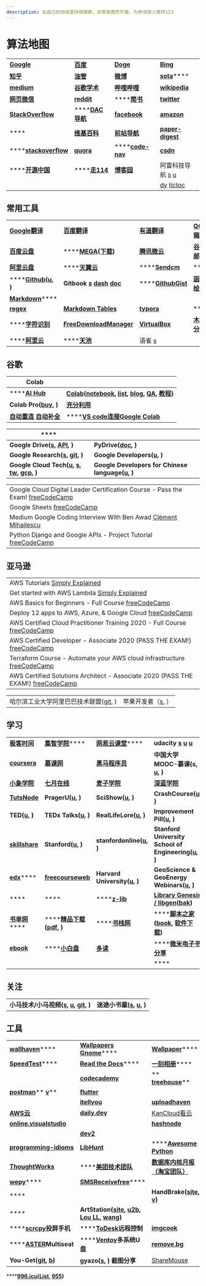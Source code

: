 ```yaml
---
description: 在自己的领域里持续探索，衣带渐宽终不悔，为伊消得人憔悴123
---
```


# 算法地图

|                                                        |                                                                                |                                                        |                                                                                                |
| ------------------------------------------------------ | ------------------------------------------------------------------------------ | ------------------------------------------------------ | ---------------------------------------------------------------------------------------------- |
| ****[**Google**](https://www.google.com)****           | ****[**百度**](https://www.baidu.com)****                                        | ****[**Doge**](https://www.dogedoge.com)****           | ****[**Bing**](https://cn.bing.com)****                                                        |
| ****[**知乎**](https://www.zhihu.com)****                | ****[**油管**](https://www.youtube.com/feed/library)****                         | ****[**微博**](https://weibo.com)****                    | [**sota**](https://paperswithcode.com/sota)****                                                |
| ****[**medium**](https://medium.com)****               | ****[**谷歌学术**](https://scholar.google.com)****                                 | ****[**哔哩哔哩**](https://www.bilibili.com)****           | ****[**wikipedia**](https://www.wikipedia.org)****                                             |
| ****[**网页微信**](https://wx2.qq.com)****                 | ****[**reddit**](https://www.reddit.com)****                                   | ****[**简书**](https://www.jianshu.com)                  | ****[**twitter**](https://twitter.com)****                                                     |
| ****[**StackOverflow**](https://stackoverflow.com)**** | ****[**DAC导航**](https://nwuzmed.ga)                                            | ****[**facebook**](https://www.facebook.com)****       | ****[**amazon**](https://www.amazon.com)****                                                   |
| ****                                                   | ****[**维基百科**](https://zh.wikipedia.org/wiki/Wikipedia:%E9%A6%96%E9%A1%B5)**** | ****[**前站导航**](http://www.frontendjs.com)****          | ****[**paper-digest**](http://www.paper-digest.com)****                                        |
| ****[**stackoverflow**](https://stackoverflow.com)     | ****[**quora**](https://www.quora.com)****                                     | ****[**code-nav**](https://github.com/liyupi/code-nav) | ****[**csdn**](https://www.csdn.net)****                                                       |
| ****[**开源中国**](https://www.oschina.net)                | ****[**走114**](http://www.zou114.com)                                          | ****[**博客园**](https://www.cnblogs.com)****             | 阿雷科技导航 [s](https://aleikeji.com) [u](https://www.youtube.com/channel/UCiLtBk8dChPldOho8uTZHhQ) |
|                                                        |                                                                                |                                                        | [dy](https://www.douyin.com/recommend)   [tictoc](https://www.tiktok.com/en)                   |

## 常用工具

|                                                                                                    |                                                                                                                                  |                                                                                                                                                                              |                                             |
| -------------------------------------------------------------------------------------------------- | -------------------------------------------------------------------------------------------------------------------------------- | ---------------------------------------------------------------------------------------------------------------------------------------------------------------------------- | ------------------------------------------- |
| ****[**Google翻译**](https://translate.google.cn)****                                                | ****[**百度翻译**](http://fanyi.baidu.com/#en/zh/)****                                                                               | ****[**有道翻译**](http://fanyi.youdao.com)****                                                                                                                                  | ****[**QQ邮箱**](https://mail.qq.com)****     |
| ****[**百度云盘**](https://yun.baidu.com)****                                                          | ****[**MEGA**](https://mega.nz/aff=\_k5fdzrGFpo)**(**[**下载**](https://mega.nz/sync)**)**                                         | ****[**腾讯微云**](https://www.weiyun.com)****                                                                                                                                   | ****[**谷歌邮箱**](https://mail.google.com)**** |
| ****[**阿里云盘**](https://aliyundrive.com/drive)****                                                  | ****[**天翼云**](https://cloud.189.cn)                                                                                              | ****[**Sendcm**](https://send.cm)                                                                                                                                            | ****                                        |
| ****[**Github**](https://github.com)**(**[**u**](https://www.youtube.com/c/GitHub/featured)**, )** | **Gitbook **[**s**](https://www.gitbook.com)** **[**dash**](https://app.gitbook.com)** **[**doc**](https://docs.gitbook.com)**** | ****[**GithubGist**](https://gist.github.com/discover)                                                                                                                       | ****[**函数绘图**](http://fooplot.com)****      |
| [**Markdown**](https://www.zybuluo.com/mdeditor)****                                               |                                                                                                                                  |                                                                                                                                                                              |                                             |
| ****[**regex**](https://regex101.com)****                                                          | ****[**Markdown Tables**](https://www.tablesgenerator.com/markdown\_tables)****                                                  | ****[**typora**](https://typora.io)****                                                                                                                                      | ****                                        |
| ****[**字符识别**](http://119.3.137.32:20808/text)                                                     | ****[**FreeDownloadManager**](https://www.freedownloadmanager.org/download-fdm-for-linux.htm)****                                | ****[**VirtualBox**](https://wiki.archlinux.org/index.php/VirtualBox\_\(%E7%AE%80%E4%BD%93%E4%B8%AD%E6%96%87\)#%E5%9C%A8\_Arch\_%E9%87%8C%E5%AE%89%E8%A3%85\_VirtualBox)**** | ****[**木头分享**](https://mutou.run)****       |
| ****[**阿里云**](https://www.aliyun.com)                                                              | ****[**天池**](https://tianchi.aliyun.com)                                                                                         | 语雀 [s](https://www.yuque.com)                                                                                                                                                |                                             |

## 谷歌

| Colab                                                                                                                                                                                                                                                                                                                                       |                                                                                                                                                                                                                                                                                                                                                                                                                                                                |
| ------------------------------------------------------------------------------------------------------------------------------------------------------------------------------------------------------------------------------------------------------------------------------------------------------------------------------------------- | -------------------------------------------------------------------------------------------------------------------------------------------------------------------------------------------------------------------------------------------------------------------------------------------------------------------------------------------------------------------------------------------------------------------------------------------------------------- |
| ****[**AI Hub**](https://aihub.cloud.google.com)                                                                                                                                                                                                                                                                                            | [**Colab**](https://colab.research.google.com)**(**[**notebook**](https://aihub.cloud.google.com/s?category=notebook)**, **[**list**](https://www.youtube.com/playlist?list=PLQY2H8rRoyvyK5aEDAI3wUUqC\_F0oEroL)**, **[**blog**](https://medium.com/tensorflow/colab-an-easy-way-to-learn-and-use-tensorflow-d74d1686e309)**, **[**QA**](https://research.google.com/colaboratory/faq.html#resource-limits)**, **[**教程**](https://www.cnblogs.com/zgqcn/)**)** |
| **Colab Pro(**[**buy**](https://colab.research.google.com/signup)**, )**                                                                                                                                                                                                                                                                    | [**充分利用**](https://colab.research.google.com/notebooks/pro.ipynb#scrollTo=Sa-IrJS1aRVJ)                                                                                                                                                                                                                                                                                                                                                                        |
| ****[**自动重连**](https://blog.csdn.net/DeepFaceLabs/article/details/103889916?dist\_request\_id=1330144.35453.16182301254996507\&depth\_1-utm\_source=distribute.pc\_relevant.none-task-blog-2%7Edefault%7EBlogCommendFromMachineLearnPai2%7Edefault-5.control)**   **[**自动补全**](https://blog.csdn.net/low5252/article/details/108965971)**** | ****[**VS code连接Google Colab**](https://blog.csdn.net/hxydip/article/details/109675192)                                                                                                                                                                                                                                                                                                                                                                        |

| ****                                                                                                                                                                                                                    |                                                                                                                     |
| ----------------------------------------------------------------------------------------------------------------------------------------------------------------------------------------------------------------------- | ------------------------------------------------------------------------------------------------------------------- |
| **Google Drive(**[**s**](https://drive.google.com/drive/my-drive)**, **[**API**](https://developers.google.com/drive)**, )**                                                                                            | **PyDrive(**[**doc**](https://pythonhosted.org/PyDrive/index.html)**, )**                                           |
| **Google Research(**[**s**](https://research.google)**, **[**git**](https://github.com/google-research)**, )**                                                                                                          | **Google Developers(**[**u**](https://www.youtube.com/googlecode/featured)**, )**                                   |
| **Google Cloud Tech(**[**u**](https://www.youtube.com/user/googlecloudplatform)**, **[**s**](https://cloud.google.com)**, **[**tw**](https://twitter.com/GCPCloud)**, **[**gcp**](https://cloud.google.com/gcp/)**, )** | **Google Developers for Chinese language(**[**u**](https://www.youtube.com/c/GoogleDevelopersChina/featured)**, )** |

|                                                                                                                               |
| ----------------------------------------------------------------------------------------------------------------------------- |
| Google Cloud Digital Leader Certification Course - Pass the Exam! [freeCodeCamp](https://www.youtube.com/watch?v=UGRDM86MBIQ) |
| Google Sheets [freeCodeCamp](https://www.youtube.com/watch?v=N2opj8XzYBY)                                                     |
| Medium Google Coding Interview With Ben Awad [Clément Mihailescu](https://www.youtube.com/watch?v=4tYoVx0QoN0\&t=48s)         |
| Python Django and Google APIs - Project Tutorial [freeCodeCamp](https://www.youtube.com/watch?v=\_vCT42vDfgw)                 |

## 亚马逊

|                                                                                                                                 |
| ------------------------------------------------------------------------------------------------------------------------------- |
| AWS Tutorials [Simply Explained](https://www.youtube.com/playlist?list=PLzvRQMJ9HDiSaiCYWnEMdQvldmXrdUOmv)                      |
| Get started with AWS Lambda [Simply Explained](https://www.youtube.com/playlist?list=PLzvRQMJ9HDiSQMe68cti8cupI0mzLk1Gc)        |
| AWS Basics for Beginners - Full Course [freeCodeCamp](https://www.youtube.com/watch?v=ulprqHHWlng)                              |
| Deploy 12 apps to AWS, Azure, & Google Cloud [freeCodeCamp](https://www.youtube.com/watch?v=-ANCcFQBk6I)                        |
| AWS Certified Cloud Practitioner Training 2020 - Full Course [freeCodeCamp](https://www.youtube.com/watch?v=3hLmDS179YE)        |
| AWS Certified Developer - Associate 2020 (PASS THE EXAM!) [freeCodeCamp](https://www.youtube.com/watch?v=RrKRN9zRBWs)           |
| Terraform Course - Automate your AWS cloud infrastructure [freeCodeCamp](https://www.youtube.com/watch?v=SLB\_c\_ayRMo)         |
| AWS Certified Solutions Architect - Associate 2020 (PASS THE EXAM!) [freeCodeCamp](https://www.youtube.com/watch?v=Ia-UEYYR44s) |

|                                                          |                                           |
| -------------------------------------------------------- | ----------------------------------------- |
| 哈尔滨工业大学阿里巴巴技术联盟([git](https://github.com/HIT-Alibaba), ) | 苹果开发者（[s](https://developer.apple.com), ） |

## 学习

|                                                                |                                                                                                 |                                                                                          |                                                                                                                                                                                       |
| -------------------------------------------------------------- | ----------------------------------------------------------------------------------------------- | ---------------------------------------------------------------------------------------- | ------------------------------------------------------------------------------------------------------------------------------------------------------------------------------------- |
| ****[**极客时间**](https://time.geekbang.org/dashboard/course)**** | [**集智学院**](https://campus.swarma.org)****                                                       | [**网易云课堂**](https://study.163.com)****                                                   | **udacity **[**s**](https://cn.udacity.com)** **[**u**](https://www.youtube.com/c/Udacity/playlists)** **[**u**](https://www.youtube.com/channel/UCL9-bfld991n7mK2NAzuupA/videos)**** |
| ****[**coursera**](https://zh.coursera.org)****                | ****[**慕课网**](https://www.imooc.com)****                                                        | ****[**黑马程序员**](http://yun.itheima.com)****                                              | **中国大学MOOC-慕课(s, **[**u**](https://www.youtube.com/c/%E4%B8%AD%E5%9B%BD%E5%A4%A7%E5%AD%A6MOOC%E6%85%95%E8%AF%BE/playlists)**, )**                                                     |
| ****[**小象学院**](https://www.chinahadoop.cn)****                 | ****[**七月在线**](https://www.julyedu.com)****                                                     | ****[**麦子学院**](http://www.maiziedu.com)****                                              | ****[**深蓝学院**](https://www.shenlanxueyuan.com)****                                                                                                                                    |
| [**TutsNode**](https://tutsnode.com)                           | **PragerU(**[**u**](https://www.youtube.com/c/prageruniversity/playlists)**, )**                | **SciShow(**[**u**](https://www.youtube.com/c/SciShow/playlists)**, )**                  | **CrashCourse(**[**u**](https://www.youtube.com/user/crashcourse/featured)**, )**                                                                                                     |
| **TED(**[**u**](https://www.youtube.com/c/TED/featured)**, )** | **TEDx Talks(**[**u**](https://www.youtube.com/user/TEDxTalks/featured)**, )**                  | **RealLifeLore(**[**u**](https://www.youtube.com/c/RealLifeLore/playlists)**, )**        | **Improvement Pill(**[**u**](https://www.youtube.com/c/ImprovementPillChannel/playlists)**, )**                                                                                       |
| ****[**skillshare**](https://www.skillshare.com)****           | **Stanford(**[**u**](https://www.youtube.com/c/stanford/playlists)**, )**                       | **stanfordonline(**[**u**](https://www.youtube.com/user/stanfordonline/playlists)**, )** | **Stanford University School of Engineering(**[**u**](https://www.youtube.com/c/stanfordengineering/playlists)**, )**                                                                 |
| [**edx**](https://www.edx.org)****                             | ****[**freecourseweb**](https://freecourseweb.com)****                                          | **Harvard University(**[**u**](https://www.youtube.com/c/harvard/playlists)**, )**       | **GeoScience & GeoEnergy Webinars(**[**u**](https://www.youtube.com/channel/UCoIW2njFBhPNDlNFdF8Z9uA/videos)**, )**                                                                   |
| ****                                                           | ****                                                                                            | ****[**z-lib**](https://z-lib.org)                                                       | [**Library Genesis / libgen**](https://libgen.is)**(**[**bak**](https://libgen.rs)**)**                                                                                               |
| [**书单网**](https://www.shudan.vip)****                          | ****[**精品下载**](http://www.j9p.com)**(**[**pdf**](http://www.j9p.com/class/r\_16\_1.html)**, )** | ****[**书栈网**](https://www.bookstack.cn)                                                  | ****[**脚本之家**](https://www.jb51.net)**(**[**book**](https://www.jb51.net/books/)**, **[**软件下载**](https://www.jb51.net/softs/)**)**                                                    |
| ****[**ebook**](http://clg5.info/search?word=ebook-pdf)****    | ****[**小白盘**](https://www.xiaobaipan.com)                                                       | ****[**多读**](http://www.duodu.cc)****                                                    | ****[**微米电子书分享**](https://www.dzsfx.com)                                                                                                                                              |
|                                                                |                                                                                                 |                                                                                          | ****                                                                                                                                                                                  |

## 关注

|                                                                                                                                                                                    |                                                                                                              |
| ---------------------------------------------------------------------------------------------------------------------------------------------------------------------------------- | ------------------------------------------------------------------------------------------------------------ |
| **小马技术/小马视频(**[**s**](http://komavideo.com)**, **[**u**](https://www.youtube.com/channel/UCazV3A3\_1-Mtd6E\_auw\_ifg/featured)**, **[**git**](https://github.com/komavideo)**, )** | **迷途小书童(**[**s**](https://xugaoxiang.com)**, **[**u**](https://www.youtube.com/c/xugaoxiang/featured)**, )** |

## 工具

|                                                                                                                     |                                                                                                                                                                                                                                      |                                                                                                               |
| ------------------------------------------------------------------------------------------------------------------- | ------------------------------------------------------------------------------------------------------------------------------------------------------------------------------------------------------------------------------------ | ------------------------------------------------------------------------------------------------------------- |
| [**wallhaven**](https://wallhaven.cc)****                                                                           | [**Wallpapers Gnome**](https://www.gnome-look.org/browse/cat/300/page/1/ord/latest/)****                                                                                                                                             | [**Wallpaper**](https://wallpapersite.com)****                                                                |
| [**SpeedTest**](https://www.speedtest.net)****                                                                      | [**Read the Docs**](https://readthedocs.org)****                                                                                                                                                                                     | [**一刻相册**](https://photo.baidu.com)****                                                                       |
|                                                                                                                     | [**codecademy**](https://www.codecademy.com)                                                                                                                                                                                         | ** **[**treehouse**](https://teamtreehouse.com)****                                                           |
| [**postman**](https://www.postman.com)** **[**v**](https://www.douyin.com/video/7005925603278949670)****            | [**flutter**](https://flutter.dev/docs)                                                                                                                                                                                              |                                                                                                               |
|                                                                                                                     | [**itellyou**](https://msdn.itellyou.cn)                                                                                                                                                                                             | [**uploadhaven**](https://uploadhaven.com)                                                                    |
| [**AWS云**](https://aws.amazon.com/cn/free)                                                                          | [**daily.dev**](https://daily.dev)                                                                                                                                                                                                   | [KanCloud看云](https://www.kancloud.cn)                                                                         |
| ****[**online.visualstudio**](https://online.visualstudio.com/environments)****                                     |                                                                                                                                                                                                                                      | [**hashnode**](https://hashnode.com)                                                                          |
|                                                                                                                     | [**dev2**](http://dev2.co.za)                                                                                                                                                                                                        |                                                                                                               |
| ****[**programming-idioms**](https://programming-idioms.org/about#about-block-cheatsheets)****                      | ****[**LibHunt**](https://www.libhunt.com)****                                                                                                                                                                                       | ****[**Awesome Python**](https://python.libhunt.com)                                                          |
| ****[**ThoughtWorks**](https://www.thoughtworks.com/cn/radar)****                                                   | ****[**美团技术团队**](https://tech.meituan.com)                                                                                                                                                                                           | ****[**数据库内核月报（淘宝团队）**](http://mysql.taobao.org/monthly/)****                                                 |
| [**wepy**](https://github.com/aben1188/awesome-wepy)****                                                            | [**SMSReceivefree**](https://smsreceivefree.com)****                                                                                                                                                                                 |                                                                                                               |
| ****                                                                                                                |                                                                                                                                                                                                                                      | **HandBrake(**[**site**](https://handbrake.fr)**, **[**v**](https://www.youtube.com/watch?v=p9wzB3CNXuQ)**)** |
| ****                                                                                                                | **ArtStation(**[**site**](https://www.artstation.com)**, **[**u2b**](https://www.youtube.com/c/ArtStationHQ/featured)**, **[**Lou LL**](https://www.artstation.com/arroll)**, **[**wang**](https://www.artstation.com/wangchen)**)** |                                                                                                               |
| ****[**scrcpy**](https://github.com/Genymobile/scrcpy/)**投屏手机**                                                     | ****[**ToDesk**](https://www.todesk.com)**远程控制**                                                                                                                                                                                     | ****[**imgcook**](https://www.imgcook.com)****                                                                |
| ****[**ASTER**](https://www.ibik.ru)**Multiseat**                                                                   | ****[**Ventoy**](https://www.ventoy.net/cn/index.html)**多系统U盘**                                                                                                                                                                      | ****[**remove.bg**](https://www.remove.bg/zh)****                                                             |
| **You-Get(**[**git**](https://github.com/soimort/you-get)**, **[**b**](https://www.jianshu.com/p/dd7f04c27a79)**)** | **gyazo(**[**s**](https://gyazo.com)**, ) 截图分享**                                                                                                                                                                                     | [ShareMouse](https://www.sharemouse.com)                                                                      |

****[**996.icu**](https://996.icu/#/zh\_CN)**(**[**List**](https://github.com/fengT-T/996\_list)**, **[**955**](https://github.com/formulahendry/955.WLB)**)**
